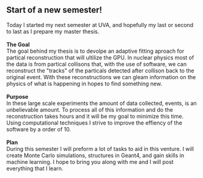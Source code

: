 ## Start of a new semester!
Today I started my next semester at UVA, and hopefully my last or second to last as I prepare my master thesis. <br>
<br>
  **The Goal**<br>
The goal behind my thesis is to devolpe an adaptive fitting aproach for partical reconstruction that will ultilize the GPU. 
In nuclear physics most of the data is from partical collisons that, with the use of software, we can reconstruct the "tracks" of the particals detected after collison back to the original event. 
With these reconstructions we can gleam information on the physics of what is happening in hopes to find something new. 
<br>
<br>
  **Purpose**<br>
In these large scale experiments the amount of data collected, events, is an unbelievable amount. To process all of this information and do the reconstruction takes hours and it will be my goal to minimize this time.
Using computational techniques I strive to improve the effiency of the software by a order of 10. 
<br>
<br>
  **Plan** <br>
During this semester I will preform a lot of tasks to aid in this venture. I will create Monte Carlo simulations, structures in Geant4, and gain skills in machine learning. I hope to bring you along with me and I will post
everything that I learn. 
